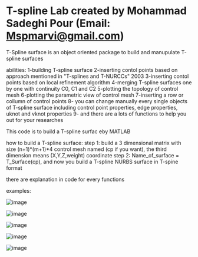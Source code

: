 # T-spline Lab                                 created by Mohammad Sadeghi Pour (Email: Mspmarvi@gmail.com)
T-Spline surface is an object oriented package to build and manupulate T-spline surfaces

abilities: 
  1-building T-spline surface
  2-inserting contol points based on approach mentioned in "T-splines and T-NURCCs" 2003
  3-inserting contol points based on local refinement algorithm
  4-merging T-spline surfaces one by one with continuity C0, C1 and C2
  5-plotting the topology of control mesh
  6-plotting the parametric view of control mesh
  7-inserting a row or collumn of control points
  8- you can change manually every single objects of T-spline surface including control point properties, edge properties, uknot and vknot properties
  9- and there are a lots of functions to help you out for your researches


This code is to build a T-spline surfac eby MATLAB

how to build a T-spline surface:
step 1: build a 3 dimensional matrix with size (n+1)*(m+1)*4  control mesh named (cp if you want), the third dimension means (X,Y,Z,weight) coordinate
step 2: Name_of_surface = T_Surface(cp), and now you build a T-spline NURBS surface in T-spine format

there are explanation in code for every functions

examples:

![image](https://user-images.githubusercontent.com/34415658/124386176-04dd2280-dc8e-11eb-8f04-52e2fa764b4f.png)


![image](https://user-images.githubusercontent.com/34415658/124386179-09094000-dc8e-11eb-961c-32e9ee69933d.png)


![image](https://user-images.githubusercontent.com/34415658/124386188-0c9cc700-dc8e-11eb-9c30-466714480c55.png)


![image](https://user-images.githubusercontent.com/34415658/124386197-10304e00-dc8e-11eb-9d32-45356754ad75.png)


![image](https://user-images.githubusercontent.com/34415658/124390081-e9c6de80-dc9e-11eb-930b-1b5e2c898bac.png)


